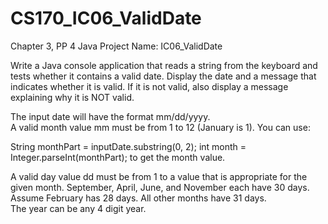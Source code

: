 # CS170_IC06_ValidDate

Chapter 3, PP 4
Java Project Name:  IC06_ValidDate

Write a Java console application that reads a string from the keyboard and tests whether it contains a valid date.  Display the date and a message that indicates whether it is valid.  If it is not valid, also display a message explaining why it is NOT valid.

The input date will have the format mm/dd/yyyy.  
A valid month value mm must be from 1 to 12 (January is 1).  You can use:

String monthPart = inputDate.substring(0, 2);
int month = Integer.parseInt(monthPart);
to get the month value.

A valid day value dd must be from 1 to a value that is appropriate for the given month.  September, April, June, and November each have 30 days.  Assume February has 28 days.  All other months have 31 days.  
The year can be any 4 digit year.
